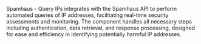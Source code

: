 Spamhaus - Query IPs integrates with the Spamhaus API to perform automated queries of IP addresses, facilitating real-time security assessments and monitoring. The component handles all necessary steps including authentication, data retrieval, and response processing, designed for ease and efficiency in identifying potentially harmful IP addresses.
